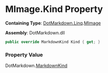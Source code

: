 # MImage\.Kind Property

**Containing Type**: [DotMarkdown.Linq](../../README.md)\.[MImage](../README.md)

**Assembly**: DotMarkdown\.dll

```csharp
public override MarkdownKind Kind { get; }
```

### Property Value

DotMarkdown\.[MarkdownKind](../../../MarkdownKind/README.md)

